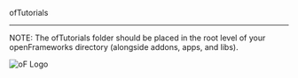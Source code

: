 ofTutorials

 -------
 
 
 NOTE:  The ofTutorials folder should be placed in the root level of your openFrameworks directory (alongside addons, apps, and libs). 
 
 ![oF Logo](https://github.com/jefftimesten/ofTutorials/blob/master/images/ofw-logo.png)